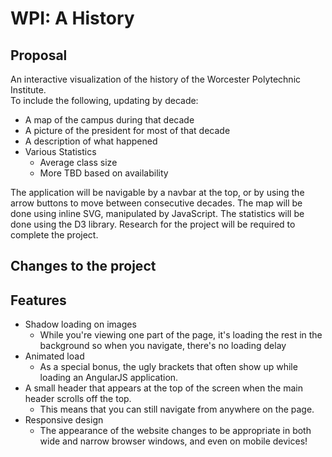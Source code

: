 WPI: A History
==============

Proposal
--------

An interactive visualization of the history of the Worcester Polytechnic Institute.  
To include the following, updating by decade:

* A map of the campus during that decade
* A picture of the president for most of that decade
* A description of what happened
* Various Statistics
  * Average class size
  * More TBD based on availability

The application will be navigable by a navbar at the top, or by using the arrow buttons
to move between consecutive decades. The map will be done using inline SVG, manipulated
by JavaScript. The statistics will be done using the D3 library. Research for the project
will be required to complete the project.

Changes to the project
----------------------

Features
--------
* Shadow loading on images
  * While you're viewing one part of the page, it's loading the rest in the background so when you navigate, there's no loading delay
* Animated load
  * As a special bonus, the ugly brackets that often show up while loading an AngularJS application.
* A small header that appears at the top of the screen when the main header scrolls off the top.
  * This means that you can still navigate from anywhere on the page.
* Responsive design
  * The appearance of the website changes to be appropriate in both wide and narrow browser windows, and even on mobile devices!
